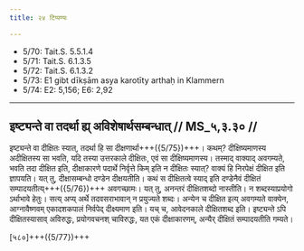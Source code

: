 ```yaml
---
title: २४ टिप्पण्यः

---
```

- 5/70: Tait.S. 5.5.1.4
- 5/71: Tait.S. 6.1.3.5
- 5/72: Tait.S. 6.1.3.2
- 5/73: E1 gibt dīkṣām asya karotīty arthaḥ in Klammern
- 5/74: E2: 5,156; E6: 2,92

____________________________________________


## इष्ट्यन्ते वा तदर्था ह्य् अविशेषार्थसम्बन्धात् // MS_५,३.३० //

इष्ट्यन्ते वा दीक्षितः स्यात्, तदर्था हि सा दीक्षणार्था+++({5/75})+++। कथम्? दीक्षिष्यमाणस्य अदीक्षितस्य सा भवति, यदि तस्या उत्तरकाले दीक्षितः, एवं सा दीक्षिष्यमाणस्य। तस्माद् वाक्याद् अवगम्यते, भवति तदा दीक्षित इति, दीक्षाकारणे पदार्थे निर्वृत्ते किम् इति न दीक्षितः स्यात्? वाक्यं हि निरपेक्षं दीक्षित इति ज्ञापयति।
यत् तु, दीक्षासम्बन्धो दण्डेन दीक्षयतीति। कथं स दीक्षितत्वे स्याद् इति दण्डेनैवं दीक्षितं सम्पादयतीत्य्+++({5/76})+++ अवगच्छामः। यत् तु, अनन्तरं दीक्षितशब्दो नास्तीति। न शब्दस्याप्रयोगो ऽर्थाभावे हेतुः। सत्य् अप्य् अर्थे तदवसराभावान् न प्रयुज्यते शब्दः। अन्येन च दीक्षित इत्य् अवगम्यते वाक्येन, आग्नावैष्णवम् एकादशकपालं निर्वपेद् दीक्ष्यमाण इति। यच् च, आवेदनकाले दीक्षितशब्द इति। इष्ट्यन्ते ऽपि दीक्षितस्यासाव् अविरुद्धः, प्रयोगवचनश् चाविरुद्धः, यत एकं दीक्षाकारणम्, अन्यैर् दीक्षितं सम्पादयतीति गम्यते।

[५८०]+++({5/77})+++
